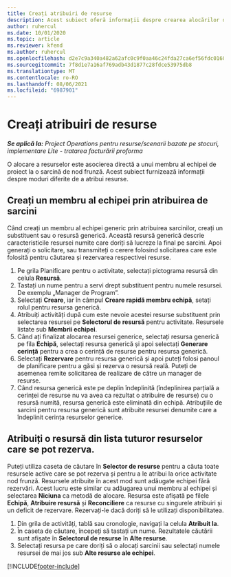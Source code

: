 ```yaml
---
title: Creați atribuiri de resurse
description: Acest subiect oferă informații despre crearea alocărilor de resurse generice și denumite.
author: ruhercul
ms.date: 10/01/2020
ms.topic: article
ms.reviewer: kfend
ms.author: ruhercul
ms.openlocfilehash: d2e7c9a340a482a62afc0c9f0aa46c24fda27ca6ef56fdc0160f06af846c0b53
ms.sourcegitcommit: 7f8d1e7a16af769adb43d1877c28fdce53975db8
ms.translationtype: MT
ms.contentlocale: ro-RO
ms.lasthandoff: 08/06/2021
ms.locfileid: "6987901"
---
```

# <a name="create-resource-assignments"></a>Creați atribuiri de resurse

_**Se aplică la:** Project Operations pentru resurse/scenarii bazate pe stocuri, implementare Lite - tratarea facturării proforma_


O alocare a resurselor este asocierea directă a unui membru al echipei de proiect la o sarcină de nod frunză. Acest subiect furnizează informații despre moduri diferite de a atribui resurse.

## <a name="create-a-generic-team-member-through-task-assignment"></a>Creați un membru al echipei prin atribuirea de sarcini


Când creați un membru al echipei generic prin atribuirea sarcinilor, creați un substituent sau o resursă generică. Această resursă generică descrie caracteristicile resursei numite care doriți să lucreze la final pe sarcini. Apoi generați o solicitare, sau transmiteți o cerere folosind solicitarea care este folosită pentru căutarea și rezervarea respectivei resurse.

1. Pe grila Planificare pentru o activitate, selectați pictograma resursă din celula **Resursă**.
2. Tastați un nume pentru a servi drept substituent pentru numele resursei. De exemplu „Manager de Program”.
3. Selectați **Creare**, iar în câmpul **Creare rapidă membru echipă**, setați rolul pentru resursa generică.
4. Atribuiți activități după cum este nevoie acestei resurse substituent prin selectarea resursei pe **Selectorul de resursă** pentru activitate. Resursele listate sub **Membrii echipei**.
5. Când ați finalizat alocarea resursei generice, selectați resursa generică pe fila **Echipă**, selectați resursa generică și apoi selectați **Generare cerință** pentru a crea o cerință de resurse pentru resursa generică.
6. Selectați **Rezervare** pentru resursa generică și apoi puteți folosi panoul de planificare pentru a găsi și rezerva o resursă reală. Puteți de asemenea remite solicitarea de realizare de către un manager de resurse.
7. Când resursa generică este pe deplin îndeplinită (îndeplinirea parțială a cerinței de resurse nu va avea ca rezultat o atribuire de resurse) cu o resursă numită, resursa generică este eliminată din echipă. Atribuțiile de sarcini pentru resursa generică sunt atribuite resursei denumite care a îndeplinit cerința resurselor generice.

## <a name="assign-a-named-resource-from-the-list-of-all-bookable-resources"></a>Atribuiți o resursă din lista tuturor resurselor care se pot rezerva.

Puteți utiliza caseta de căutare în **Selector de resurse** pentru a căuta toate resursele active care se pot rezerva și pentru a le atribui la orice activitate nod frunză. Resursele atribuite în acest mod sunt adăugate echipei fără rezervări. Acest lucru este similar cu adăugarea unui membru al echipei și selectarea **Niciuna** ca metodă de alocare. Resursa este afișată pe filele **Echipă**, **Atribuire resursă** și **Reconciliere** ca resurse cu singurele atribuiri și un deficit de rezervare. Rezervați-le dacă doriți să le utilizați disponibilitatea.

1. Din grila de activități, tablă sau cronologie, navigați la celula **Atribuit la**.
2. În caseta de căutare, începeți să tastați un nume. Rezultatele căutării sunt afișate în **Selectorul de resurse** în **Alte resurse**.
3. Selectați resursa pe care doriți să o alocați sarcinii sau selectați numele resursei de mai jos sub **Alte resurse ale echipei**.


[!INCLUDE[footer-include](../includes/footer-banner.md)]